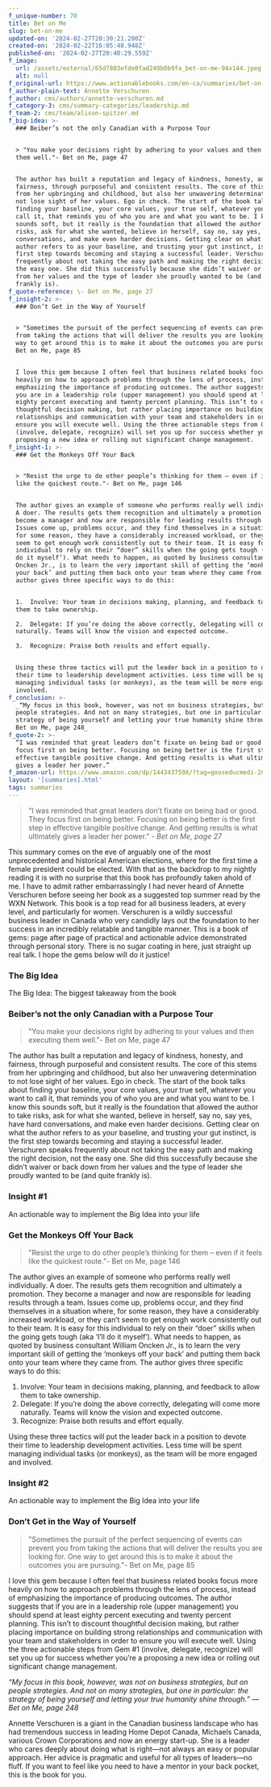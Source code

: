 ```yaml
---
f_unique-number: 70
title: Bet on Me
slug: bet-on-me
updated-on: '2024-02-27T20:30:21.280Z'
created-on: '2024-02-22T16:05:48.948Z'
published-on: '2024-02-27T20:40:29.559Z'
f_image:
  url: /assets/external/65d7803efde0fad249b0b9fa_bet-on-me-94x144.jpeg
  alt: null
f_original-url: https://www.actionablebooks.com/en-ca/summaries/bet-on-me/
f_author-plain-text: Annette Verschuren
f_author: cms/authors/annette-verschuren.md
f_category-3: cms/summary-categories/leadership.md
f_team-2: cms/team/alison-spitzer.md
f_big-idea: >-
  ### Beiber’s not the only Canadian with a Purpose Tour


  > "You make your decisions right by adhering to your values and then executing
  them well."- Bet on Me, page 47


  The author has built a reputation and legacy of kindness, honesty, and
  fairness, through purposeful and consistent results. The core of this stems
  from her upbringing and childhood, but also her unwavering determination to
  not lose sight of her values. Ego in check. The start of the book talks about
  finding your baseline, your core values, your true self, whatever you want to
  call it, that reminds you of who you are and what you want to be. I know this
  sounds soft, but it really is the foundation that allowed the author to take
  risks, ask for what she wanted, believe in herself, say no, say yes, have hard
  conversations, and make even harder decisions. Getting clear on what the
  author refers to as your baseline, and trusting your gut instinct, is the
  first step towards becoming and staying a successful leader. Verschuren speaks
  frequently about not taking the easy path and making the right decision, not
  the easy one. She did this successfully because she didn’t waiver or back down
  from her values and the type of leader she proudly wanted to be (and quite
  frankly is).
f_quote-reference: \- Bet on Me, page 27
f_insight-2: >-
  ### Don’t Get in the Way of Yourself


  > "Sometimes the pursuit of the perfect sequencing of events can prevent you
  from taking the actions that will deliver the results you are looking for. One
  way to get around this is to make it about the outcomes you are pursuing."-
  Bet on Me, page 85


  I love this gem because I often feel that business related books focus more
  heavily on how to approach problems through the lens of process, instead of
  emphasizing the importance of producing outcomes. The author suggests that if
  you are in a leadership role (upper management) you should spend at least
  eighty percent executing and twenty percent planning. This isn’t to discount
  thoughtful decision making, but rather placing importance on building strong
  relationships and communication with your team and stakeholders in order to
  ensure you will execute well. Using the three actionable steps from Gem #1
  (involve, delegate, recognize) will set you up for success whether you’re a
  proposing a new idea or rolling out significant change management.
f_insight-1: >-
  ### Get the Monkeys Off Your Back


  > "Resist the urge to do other people’s thinking for them – even if it feels
  like the quickest route."- Bet on Me, page 146


  The author gives an example of someone who performs really well individually.
  A doer. The results gets them recognition and ultimately a promotion. They
  become a manager and now are responsible for leading results through a team.
  Issues come up, problems occur, and they find themselves in a situation where,
  for some reason, they have a considerably increased workload, or they can’t
  seem to get enough work consistently out to their team. It is easy for this
  individual to rely on their “doer” skills when the going gets tough (aka ‘I’ll
  do it myself’). What needs to happen, as quoted by business consultant William
  Oncken Jr., is to learn the very important skill of getting the ‘monkeys off
  your back’ and putting them back onto your team where they came from. The
  author gives three specific ways to do this:


  1.  Involve: Your team in decisions making, planning, and feedback to allow
  them to take ownership.

  2.  Delegate: If you’re doing the above correctly, delegating will come more
  naturally. Teams will know the vision and expected outcome.

  3.  Recognize: Praise both results and effort equally.


  Using these three tactics will put the leader back in a position to devote
  their time to leadership development activities. Less time will be spent
  managing individual tasks (or monkeys), as the team will be more engaged and
  involved.
f_conclusion: >-
  _“My focus in this book, however, was not on business strategies, but on
  people strategies. And not on many strategies, but one in particular: the
  strategy of being yourself and letting your true humanity shine through.” —
  Bet on Me, page 248_
f_quote-2: >-
  “I was reminded that great leaders don’t fixate on being bad or good. They
  focus first on being better. Focusing on being better is the first step in
  effective tangible positive change. And getting results is what ultimately
  gives a leader her power.”
f_amazon-url: https://www.amazon.com/dp/144343759X/?tag=gooseducmedi-20
layout: '[summaries].html'
tags: summaries
---
```


> “I was reminded that great leaders don’t fixate on being bad or good. They focus first on being better. Focusing on being better is the first step in effective tangible positive change. And getting results is what ultimately gives a leader her power.” _\- Bet on Me, page 27_

This summary comes on the eve of arguably one of the most unprecedented and historical American elections, where for the first time a female president could be elected. With that as the backdrop to my nightly reading it is with no surprise that this book has profoundly taken ahold of me. I have to admit rather embarrassingly I had never heard of Annette Verschuren before seeing her book as a suggested top summer read by the WXN Network. This book is a top read for all business leaders, at every level, and particularly for women. Verschuren is a wildly successful business leader in Canada who very candidly lays out the foundation to her success in an incredibly relatable and tangible manner. This is a book of gems: page after page of practical and actionable advice demonstrated through personal story. There is no sugar coating in here, just straight up real talk. I hope the gems below will do it justice!

### The Big Idea

The Big Idea: The biggest takeaway from the book

### Beiber’s not the only Canadian with a Purpose Tour

> "You make your decisions right by adhering to your values and then executing them well."- Bet on Me, page 47

The author has built a reputation and legacy of kindness, honesty, and fairness, through purposeful and consistent results. The core of this stems from her upbringing and childhood, but also her unwavering determination to not lose sight of her values. Ego in check. The start of the book talks about finding your baseline, your core values, your true self, whatever you want to call it, that reminds you of who you are and what you want to be. I know this sounds soft, but it really is the foundation that allowed the author to take risks, ask for what she wanted, believe in herself, say no, say yes, have hard conversations, and make even harder decisions. Getting clear on what the author refers to as your baseline, and trusting your gut instinct, is the first step towards becoming and staying a successful leader. Verschuren speaks frequently about not taking the easy path and making the right decision, not the easy one. She did this successfully because she didn’t waiver or back down from her values and the type of leader she proudly wanted to be (and quite frankly is).

### Insight #1

An actionable way to implement the Big Idea into your life

### Get the Monkeys Off Your Back

> "Resist the urge to do other people’s thinking for them – even if it feels like the quickest route."- Bet on Me, page 146

The author gives an example of someone who performs really well individually. A doer. The results gets them recognition and ultimately a promotion. They become a manager and now are responsible for leading results through a team. Issues come up, problems occur, and they find themselves in a situation where, for some reason, they have a considerably increased workload, or they can’t seem to get enough work consistently out to their team. It is easy for this individual to rely on their “doer” skills when the going gets tough (aka ‘I’ll do it myself’). What needs to happen, as quoted by business consultant William Oncken Jr., is to learn the very important skill of getting the ‘monkeys off your back’ and putting them back onto your team where they came from. The author gives three specific ways to do this:

1.  Involve: Your team in decisions making, planning, and feedback to allow them to take ownership.
2.  Delegate: If you’re doing the above correctly, delegating will come more naturally. Teams will know the vision and expected outcome.
3.  Recognize: Praise both results and effort equally.

Using these three tactics will put the leader back in a position to devote their time to leadership development activities. Less time will be spent managing individual tasks (or monkeys), as the team will be more engaged and involved.

### Insight #2

An actionable way to implement the Big Idea into your life

### Don’t Get in the Way of Yourself

> "Sometimes the pursuit of the perfect sequencing of events can prevent you from taking the actions that will deliver the results you are looking for. One way to get around this is to make it about the outcomes you are pursuing."- Bet on Me, page 85

I love this gem because I often feel that business related books focus more heavily on how to approach problems through the lens of process, instead of emphasizing the importance of producing outcomes. The author suggests that if you are in a leadership role (upper management) you should spend at least eighty percent executing and twenty percent planning. This isn’t to discount thoughtful decision making, but rather placing importance on building strong relationships and communication with your team and stakeholders in order to ensure you will execute well. Using the three actionable steps from Gem #1 (involve, delegate, recognize) will set you up for success whether you’re a proposing a new idea or rolling out significant change management.

_“My focus in this book, however, was not on business strategies, but on people strategies. And not on many strategies, but one in particular: the strategy of being yourself and letting your true humanity shine through.” — Bet on Me, page 248_

Annette Verschuren is a giant in the Canadian business landscape who has had tremendous success in leading Home Depot Canada, Michaels Canada, various Crown Corporations and now an energy start-up. She is a leader who cares deeply about doing what is right—not always an easy or popular approach. Her advice is pragmatic and useful for all types of leaders—no fluff. If you want to feel like you need to have a mentor in your back pocket, this is the book for you.
